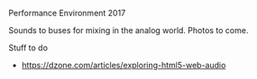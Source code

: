 Performance Environment 2017

Sounds to buses for mixing in the analog world. Photos to come.



Stuff to do
- https://dzone.com/articles/exploring-html5-web-audio
